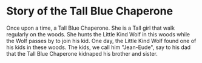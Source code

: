 # Story of the Tall Blue Chaperone

Once upon a time, a Tall Blue Chaperone. She is a Tall girl that walk regularly on the woods. She hunts the Little Kind Wolf in this woods while the Wolf passes by to join his kid. One day, the Little Kind Wolf found one of his kids in these woods. The kids, we call him "Jean-Eude", say to his dad that the Tall Blue Chaperone kidnaped his brother and sister. 